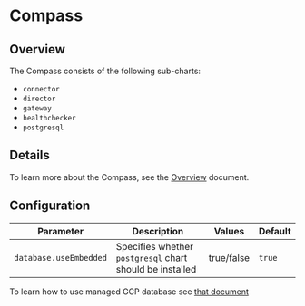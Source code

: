# Compass

## Overview

The Compass consists of the following sub-charts:

- `connector` 
- `director` 
- `gateway` 
- `healthchecker`
- `postgresql`

## Details

To learn more about the Compass, see the [Overview](https://github.com/kyma-incubator/compass#Overview) document.

## Configuration

| Parameter | Description | Values | Default |
| --- | --- | --- | --- |
| `database.useEmbedded` | Specifies whether `postgresql` chart should be installed | true/false | `true` |

To learn how to use managed GCP database see [that document](../../docs/managed-database-connection.md)